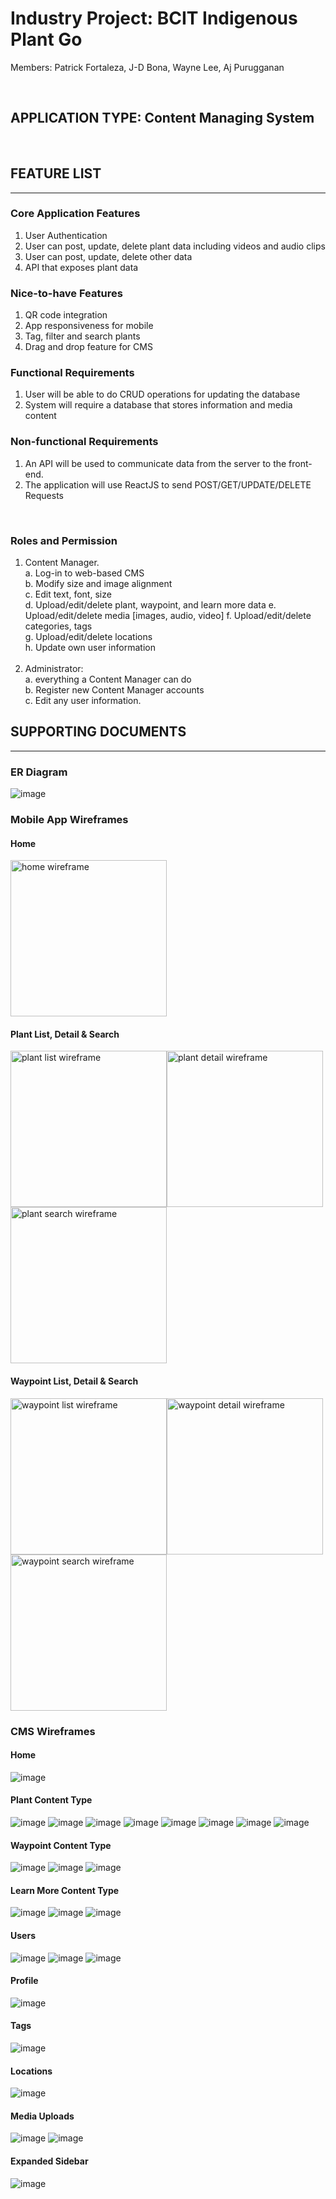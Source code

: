 # Industry Project: BCIT Indigenous Plant Go

Members: Patrick Fortaleza, J-D Bona, Wayne Lee, Aj Purugganan

<br>

## APPLICATION TYPE: Content Managing System

<br>

## FEATURE LIST

---

### Core Application Features

1. User Authentication
2. User can post, update, delete plant data including videos and audio clips
3. User can post, update, delete other data
4. API that exposes plant data

### Nice-to-have Features

1. QR code integration
2. App responsiveness for mobile
3. Tag, filter and search plants
4. Drag and drop feature for CMS

### Functional Requirements

1. User will be able to do CRUD operations for updating the database
2. System will require a database that stores information and media content

### Non-functional Requirements

1. An API will be used to communicate data from the server to the front-end.
2. The application will use ReactJS to send POST/GET/UPDATE/DELETE Requests

<br>

### Roles and Permission

1. Content Manager.<br>
   a. Log-in to web-based CMS <br>
   b. Modify size and image alignment <br>
   c. Edit text, font, size <br>
   d. Upload/edit/delete plant, waypoint, and learn more data
   e. Upload/edit/delete media [images, audio, video]
   f. Upload/edit/delete categories, tags <br>
   g. Upload/edit/delete locations <br>
   h. Update own user information <br>
   <br>
2. Administrator:<br>
   a. everything a Content Manager can do <br>
   b. Register new Content Manager accounts <br>
   c. Edit any user information. <br>

## SUPPORTING DOCUMENTS

---

### ER Diagram

![image](/planning/database/ERD/ERDv3.png)

### Mobile App Wireframes

#### Home

<img src="/planning/client/appwireframes/home.png" width="250" alt="home wireframe">

#### Plant List, Detail & Search

<img src="/planning/client/appwireframes/plant__list.png" width="250" alt="plant list wireframe"><img src="/planning/client/appwireframes/plant__detail.png" width="250" alt="plant detail wireframe"><img src="/planning/client/appwireframes/plant__search.png" width="250" alt="plant search wireframe">

#### Waypoint List, Detail & Search

<img src="/planning/client/appwireframes/waypoint__list.png" width="250" alt="waypoint list wireframe"><img src="/planning/client/appwireframes/waypoint__detail.png" width="250" alt="waypoint detail wireframe"><img src="/planning/client/appwireframes/waypoint__search.png" width="250" alt="waypoint search wireframe">

### CMS Wireframes

#### Home

![image](/planning/client/wireframes/DASHBOARDHOME.png)

#### Plant Content Type

![image](/planning/client/wireframes/PLANTS1.png)
![image](/planning/client/wireframes/PLANTS2.png)
![image](/planning/client/wireframes/PLANTS3.png)
![image](/planning/client/wireframes/PLANTS4.png)
![image](/planning/client/wireframes/PLANTS5.png)
![image](/planning/client/wireframes/PLANTS6.png)
![image](/planning/client/wireframes/PLANTS7.png)
![image](/planning/client/wireframes/PLANTS8.png)

#### Waypoint Content Type

![image](/planning/client/wireframes/WAYPOINTS1.png)
![image](/planning/client/wireframes/WAYPOINTS2.png)
![image](/planning/client/wireframes/WAYPOINTS3.png)

#### Learn More Content Type

![image](/planning/client/wireframes/LEARNMORE1.png)
![image](/planning/client/wireframes/LEARNMORE2.png)
![image](/planning/client/wireframes/LEARNMORE3.png)

#### Users

![image](/planning/client/wireframes/USERS1.png)
![image](/planning/client/wireframes/USERS2.png)
![image](/planning/client/wireframes/USERS3.png)

#### Profile

![image](/planning/client/wireframes/PROFILE.png)

#### Tags

![image](/planning/client/wireframes/TAGS.png)

#### Locations

![image](/planning/client/wireframes/LOCATIONS.png)

#### Media Uploads

![image](/planning/client/wireframes/MEDIA1.png)
![image](/planning/client/wireframes/MEDIA2.png)

#### Expanded Sidebar

![image](/planning/client/wireframes/SIDEBAR.png)
